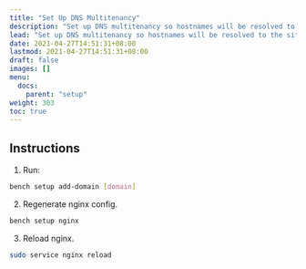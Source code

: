 ```yaml
---
title: "Set Up DNS Multitenancy"
description: "Set up DNS multitenancy so hostnames will be resolved to the site/domain name."
lead: "Set up DNS multitenancy so hostnames will be resolved to the site/domain name."
date: 2021-04-27T14:51:31+08:00
lastmod: 2021-04-27T14:51:31+08:00
draft: false
images: []
menu:
  docs:
    parent: "setup"
weight: 303
toc: true
---
```


## Instructions

1. Run:
```bash
bench setup add-domain [domain]
```
2. Regenerate nginx config.
```bash
bench setup nginx
```
3. Reload nginx.
```bash
sudo service nginx reload
```


